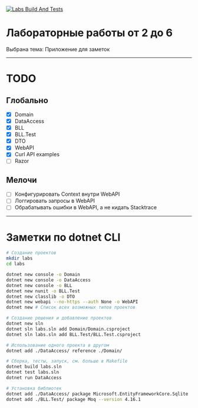 [![Labs Build And Tests](https://github.com/bahioganns/Dot_Net_labs/actions/workflows/dotnet.yml/badge.svg?branch=cuamckuu_lab2)](https://github.com/bahioganns/Dot_Net_labs/actions/workflows/dotnet.yml)

# Лабораторные работы от 2 до 6

Выбрана тема: Приложение для заметок

---

# TODO

## Глобально

- [X] Domain
- [X] DataAccess
- [X] BLL
- [X] BLL.Test
- [X] DTO
- [X] WebAPI
- [X] Curl API examples
- [ ] Razor

## Мелочи

- [ ] Конфигурировать Context внутри WebAPI
- [ ] Логгировать запросы в WebAPI
- [ ] Обрабатывать ошибки в WebAPI, а не кидать Stacktrace

---

# Заметки по dotnet CLI

```bash
# Создание проектов
mkdir labs
cd labs

dotnet new console -o Domain
dotnet new console -o DataAccess
dotnet new console -o BLL
dotnet new nunit -o BLL.Test
dotnet new classlib -o DTO
dotnet new webapi --no-https --auth None -o WebAPI
dotnet new # Список всех возможных типов проектов

# Создание решения и добавление проектов
dotnet new sln
dotnet sln labs.sln add Domain/Domain.csproject
dotnet sln labs.sln add BLL.Test/BLL.Test.csproject

# Использование одного проекта в другом
dotnet add ./DataAccess/ reference ./Domain/

# Cборка, тесты, запуск, см. больше в Makefile
dotnet build labs.sln
dotnet test labs.sln
dotnet run DataAccess

# Установка библиотек
dotnet add ./DataAccess/ package Microsoft.EntityFrameworkCore.Sqlite
dotnet add ./BLL.Test/ package Moq --version 4.16.1
```
